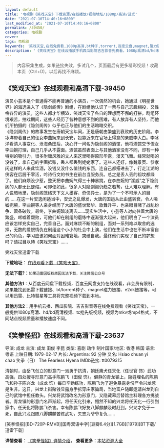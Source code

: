 ```yaml
---
layout: default
title: '电视剧《笑戏天宝》下载资源/在线播放/视频地址/1080p/高清/蓝光'
date: "2021-07-10T14:40:16+0800"
last_modified_at: "2021-07-10T14:40:16+0800"
permalink: /39450/
categories: 电视剧
cover:
tags: 电视剧
keywords: '笑戏天宝,在线免费看,1080p高清,bt种子,torrent,百度云盘,magnet,磁力链,迅雷下载资源'
description: '《笑戏天宝》在线云播放手机西瓜影院吉吉影音免费看，1080p高清bd/hd未删减完整版和tc抢先枪版，mkv/mp4格式，附带bt/torrent种子、magnet/磁力链、百度云盘、网盘资源迅雷下载链接'
---
```


>内容采集生成，如果链接失效，多试几个，页面最后有更多精彩视频！收藏本页（Ctrl+D)，以后再找不麻烦。


## 《笑戏天宝》在线观看和高清下载-39450

演员小芸本是个普通得不能再普通的小演员，一次偶然的机会，她通过《明星世界》的海选进入了《隐剑阁传》剧组，在剧组他认识了一票与自己志趣相投，又性格各异的演员，这些人都才华横溢，笑戏天宝了各自的理想而不懈的打拼。剧组环境艰苦，拍戏期间，这些人经历了各种意想不到的困难，有人放弃有人坚持，而他们所拍摄的《隐剑阁传》似乎也正与他们的生活暗暗交织。<br />《隐剑阁传》的故事发生在唐朝天宝年间，正是唐朝由繁盛到衰败的历史阶段。李冰洋带着自己的侄女李曲婉来到长安，投靠近来在官场上得意的亲戚李大白。李冰洋看清人事变化、沧海桑田后，决心开一间名为隐剑阁的酒馆，他将酒馆交予侄女李曲婉打理，自己几乎从不露面。酒馆虽然表面上与其他酒家没有不同，却有一种特别的吸引力，很多附庸风雅的文人来这里喝得原形毕露，漫天飞舞。经常就喝的没钱了，拿自己的字画抵账，丢人都丢到姥姥家了。这些人还好，像魏景页、恭孝闲这样的人来此饮酒，没钱又没什么值钱的东西，连自己都搭进去了，行走江湖的侠客在后厨干零活，吟诗行文的书生在前台当服务员。总之是丢人丢的祖坟都绿了。他们麻烦没少惹，整天把李曲婉气得三十神暴跳，在李曲婉的“淫威”之下隐剑阁的人都无比瑟缩。可即便如此，很多人对隐剑阁仍趋之若鹜，让人难以理解。有人说暗地里，隐剑阁笼络天下文人墨客、奇侠异士，是为了一个不可示人的目的……在这一片安逸闲适当中，安史之乱爆发，大唐的国运从此由盛转衰，令人唏嘘扼腕，李曲婉等人亲身经历了大唐的盛世繁华、歌舞升平，也亲眼目睹了战乱纷争、萧条破败。最终，李曲婉暗淡离去&hellip;…现实生活中，小芸等人对向往着大唐的繁盛，唏嘘着颓败，可他们却在剧组的磨练中逐渐强大起来，他们明白了一个演员应该怎样充实自己，完善自己。面对麻烦不断的剧组，面对一系列难以取舍的选择，无数的爱恨情仇在剧组这个小小的社会中上演，他们在生活中也在不断丰富自己的角色，学习应该如何面对困难窘境，突破自我。最终他们实现了自己的梦想吗？请拭目以待《笑戏天宝》&hellip;…


笑戏天宝迅雷下载

**下载地址**： [在线观看下载 《笑戏天宝》](https://www.993dy.com//vod-detail-id-12884.html) 


**无法下载?**：`如果迅雷因版权原因无法下载，关注微信公众号 `

**其他方法1**：从百度云网盘下载视频，百度云网盘支持在线观看，非会员有限制，如果能找到迅雷下载链接、bt/torrent种子、magnet磁力链接、e2dk链接等，可以用迅雷、比特彗星等工具将完整视频下载到本地。

**其他方法2**：用手机云播、西瓜影院、吉吉影音等在线免费观看《笑戏天宝》，一般提供1080p高清、hd/bd高清视频、tc抢先版视频，视频为mkv或mp4格式，不同站点视频质量和播放速度不同。


## 《笑拳怪招》在线观看和高清下载-23637

导演: 成龙 主演: 成龙 田俊 李昆 类型: 喜剧 动作 制片国家/地区: 香港 韩国 语言: 粤语 上映日期: 1979-02-17 片长: Argentina: 92 分钟 又名: Hsiao chuan yi chao 笑拳（日） The Fearless Hyena IMDb链接: tt0079315

清朝时，由岳飞创立的形意门一派勇于抗清，朝廷鹰犬任天化（任世官 饰）武功高强，四处搜寻形意门高手陈鹏飞（田俊 饰）。僻静的青龙镇上，隐姓埋名的陈鹏飞和孙子陈兴龙（成龙 饰）每日辛勤练功，陈鹏飞为了避免暴露身份严令兴龙惹是生非。这日，兴龙上街赌钱显露身手拆穿庄家骗局，当地富户随即邀请兴龙到自己的武馆中担任教头。兴龙将武馆改名为形意门，又隐藏幕后替馆主料理各方挑战者。青龙镇的形意门名声渐起，将任天化引来，懵然不知的兴龙将任天化一行引到家中，任天化将陈鹏飞杀害。幸有陈鹏飞好友八脚麒麟及时赶到，兴龙才免于一死，自此兴龙跟随八脚麒麟苦练武功，矢志为爷爷复仇……


[笑拳怪招][BD-720P-RMVB][国粤双语中字][豆瓣6.4分][1.7GB][1979][BT下载/迅雷下载]

**详情查看**： [《笑拳怪招》详情介绍](/movie/23637/)， **查看更多**：[本站资源大全](/movie/t/all/)

